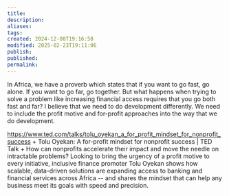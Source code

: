 ```yaml
---
title: 
description: 
aliases: 
tags: 
created: 2024-12-08T19:16:58
modified: 2025-02-23T19:11:06
publish: 
published: 
permalink: 
---
```




In Africa, we have a proverb which states that if you want to go fast, go alone. If you want to go far, go together. But what happens when trying to solve a problem like increasing financial access requires that you go both fast and far? I believe that we need to do development differently. We need to include the profit motive and for-profit approaches into the way that we do development.

https://www.ted.com/talks/tolu_oyekan_a_for_profit_mindset_for_nonprofit_success + Tolu Oyekan: A for-profit mindset for nonprofit success | TED Talk + How can nonprofits accelerate their impact and move the needle on intractable problems? Looking to bring the urgency of a profit motive to every initiative, inclusive finance promoter Tolu Oyekan shows how scalable, data-driven solutions are expanding access to banking and financial services across Africa -- and shares the mindset that can help any business meet its goals with speed and precision.
